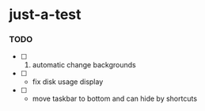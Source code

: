 just-a-test
===========
### TODO
- [ ] 1. automatic change backgrounds
- [ ] * fix disk usage display
- [ ] * move taskbar to bottom and can hide by shortcuts

